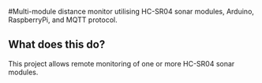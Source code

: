 #Multi-module distance monitor utilising HC-SR04 sonar modules, Arduino, RaspberryPi, and MQTT protocol.

## What does this do?
This project allows remote monitoring of one or more HC-SR04 sonar modules.

![]()
